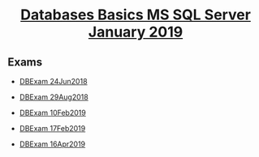 # <a href="https://softuni.bg/trainings/2266/databases-basics-ms-sql-server-january-2019"><p align="center"> Databases Basics MS SQL Server January 2019<p>
</a>

## Exams

- <a href="https://github.com/PhilShishov/Software-University/tree/master/Databases%20Basics%20-%20MSSQL%20Server/Exams/DBExam_24Jun2018" > DBExam 24Jun2018</a>

- <a href="https://github.com/PhilShishov/Software-University/tree/master/Databases%20Basics%20-%20MSSQL%20Server/Exams/DBExam_29Aug2018" > DBExam 29Aug2018</a>

- <a href="https://github.com/PhilShishov/Software-University/tree/master/Databases%20Basics%20-%20MSSQL%20Server/Exams/DBExam_10Feb2019" > DBExam 10Feb2019</a>

- <a href="https://github.com/PhilShishov/Software-University/tree/master/Databases%20Basics%20-%20MSSQL%20Server/Exams/DBExam_17Feb2019" > DBExam 17Feb2019</a>

- <a href="https://github.com/PhilShishov/Software-University/tree/master/Databases%20Basics%20-%20MSSQL%20Server/Exams/DBExam_16Apr2019" > DBExam 16Apr2019</a>
